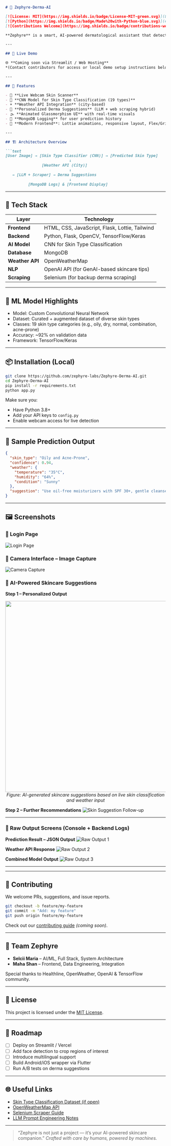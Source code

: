 
````markdown
# 🌿 Zephyre-Derma-AI

[![License: MIT](https://img.shields.io/badge/License-MIT-green.svg)](LICENSE)
[![Python](https://img.shields.io/badge/Made%20with-Python-blue.svg)](#tech-stack)
[![Contributions Welcome](https://img.shields.io/badge/contributions-welcome-orange.svg)](#contributing)

**Zephyre** is a smart, AI-powered dermatological assistant that detects your skin type using computer vision and recommends weather-aware skincare routines. Built for personalization, powered by machine learning.

---

## 🚀 Live Demo

🌐 **Coming soon via Streamlit / Web Hosting**  
*(Contact contributors for access or local demo setup instructions below)*

---

## 📌 Features

- 🎥 **Live Webcam Skin Scanner**  
- 🧠 **CNN Model for Skin Type Classification (19 types)**  
- ☀️ **Weather API Integration** (city-based)  
- 🧴 **Personalized Derma Suggestions** (LLM + web scraping hybrid)  
- 🌫️ **Animated Glassmorphism UI** with real-time visuals  
- 🧾 **MongoDB Logging** for user prediction history  
- 🧊 **Modern Frontend**: Lottie animations, responsive layout, Flex/Grid

---

## 🏗️ Architecture Overview

```text
[User Image] → [Skin Type Classifier (CNN)] → [Predicted Skin Type]
                            ↓
                [Weather API (City)]
                            ↓
   → [LLM + Scraper] → Derma Suggestions
                            ↓
          [MongoDB Logs] & [Frontend Display]
````

---

## 🧪 Tech Stack

| Layer           | Technology                                     |
| --------------- | ---------------------------------------------- |
| **Frontend**    | HTML, CSS, JavaScript, Flask, Lottie, Tailwind |
| **Backend**     | Python, Flask, OpenCV, TensorFlow/Keras        |
| **AI Model**    | CNN for Skin Type Classification               |
| **Database**    | MongoDB                                        |
| **Weather API** | OpenWeatherMap                                 |
| **NLP**         | OpenAI API (for GenAI-based skincare tips)     |
| **Scraping**    | Selenium (for backup derma scraping)           |

---

## 🧠 ML Model Highlights

* Model: Custom Convolutional Neural Network
* Dataset: Curated + augmented dataset of diverse skin types
* Classes: 19 skin type categories (e.g., oily, dry, normal, combination, acne-prone)
* Accuracy: \~92% on validation data
* Framework: TensorFlow/Keras

---

## 📦 Installation (Local)

```bash
git clone https://github.com/zephyre-labs/Zephyre-Derma-AI.git
cd Zephyre-Derma-AI
pip install -r requirements.txt
python app.py
```

Make sure you:

* Have Python 3.8+
* Add your API keys to `config.py`
* Enable webcam access for live detection

---

## 🧬 Sample Prediction Output

```json
{
  "skin_type": "Oily and Acne-Prone",
  "confidence": 0.94,
  "weather": {
    "temperature": "35°C",
    "humidity": "64%",
    "condition": "Sunny"
  },
  "suggestion": "Use oil-free moisturizers with SPF 30+, gentle cleansers, avoid heavy makeup..."
}
```
---

## 🖼️ Screenshots

### 🔐 Login Page  
![Login Page](assets/screenshot_1.png)

### 📸 Camera Interface – Image Capture  
![Camera Capture](assets/screenshot_2.png)

### 🧴 AI-Powered Skincare Suggestions  
**Step 1 – Personalized Output**
<p align="center">
  <img src="assets/screenshot_3.png" width="600" />
  <br/>
  <i>Figure: AI-generated skincare suggestions based on live skin classification and weather input</i>
</p>

**Step 2 – Further Recommendations**
![Skin Suggestion Follow-up](assets/screenshot_4.png)

---

### 🧪 Raw Output Screens (Console + Backend Logs)

**Prediction Result – JSON Output**
![Raw Output 1](assets/Screenshot_5.png)

**Weather API Response**
![Raw Output 2](assets/screenshot_6.png)

**Combined Model Output**
![Raw Output 3](assets/screenshot_7.png)



---

---

## 🤝 Contributing

We welcome PRs, suggestions, and issue reports.

```bash
git checkout -b feature/my-feature
git commit -m "Add: my feature"
git push origin feature/my-feature
```

Check out our [contributing guide](CONTRIBUTING.md) *(coming soon)*.

---

## 👥 Team Zephyre

* **Selcii Maria** – AI/ML, Full Stack, System Architecture
* **Maha Shan** – Frontend, Data Engineering, Integration

Special thanks to Healthline, OpenWeather, OpenAI & TensorFlow community.

---

## 📄 License

This project is licensed under the [MIT License](LICENSE).

---

## 🧭 Roadmap

* [ ] Deploy on Streamlit / Vercel
* [ ] Add face detection to crop regions of interest
* [ ] Introduce multilingual support
* [ ] Build Android/iOS wrapper via Flutter
* [ ] Run A/B tests on derma suggestions

---

## 🌐 Useful Links

* [Skin Type Classification Dataset (if open)](link)
* [OpenWeatherMap API](https://openweathermap.org/)
* [Selenium Scraper Guide](docs/scraping.md)
* [LLM Prompt Engineering Notes](docs/llm.md)

---

> “Zephyre is not just a project — it’s your AI-powered skincare companion.”
> *Crafted with care by humans, powered by machines.*

```

